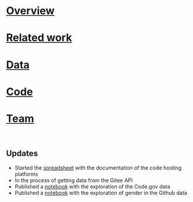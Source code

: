 # [Overview](about.md)
# [Related work](literature.md)
# [Data](data.md)
# [Code](code.md)
# [Team](team.md) 

<br />


## Updates 
- Started the [spreadsheet](https://docs.google.com/spreadsheets/d/19ZBcg8-qJsa9r1BRGXxtcOKfaXgZ24aSDY_HxdfikJ0/edit) with the documentation of the code hosting platforms
- In the process of getting data from the Gitee API
- Published a [notebook](https://github.com/open-source-software-project/open-source-software-project/blob/5bb7e166713ded166ebcbaaf49b109f82ec3d37e/Code.gov.ipynb) with the exploration of the Code.gov data
- Published a [notebook](https://github.com/open-source-software-project/open-source-software-project/blob/5bb7e166713ded166ebcbaaf49b109f82ec3d37e/Scholia_Report.ipynb) with the exploration of gender in the Github data
